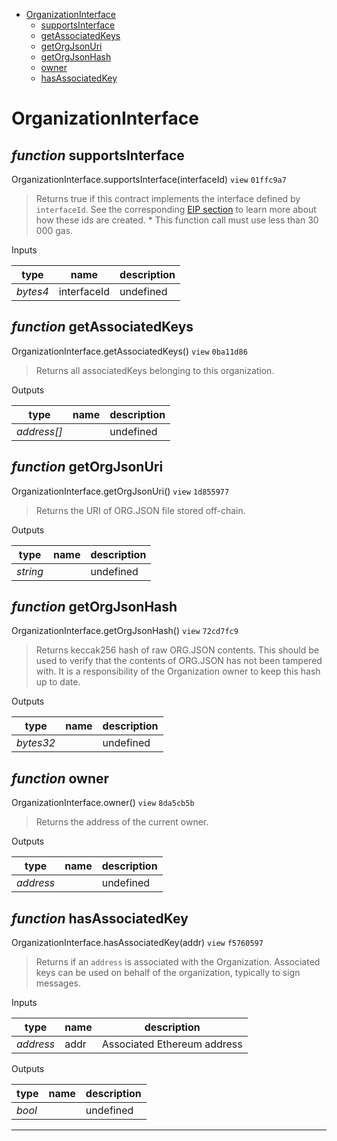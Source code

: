 * [OrganizationInterface](#organizationinterface)
  * [supportsInterface](#function-supportsinterface)
  * [getAssociatedKeys](#function-getassociatedkeys)
  * [getOrgJsonUri](#function-getorgjsonuri)
  * [getOrgJsonHash](#function-getorgjsonhash)
  * [owner](#function-owner)
  * [hasAssociatedKey](#function-hasassociatedkey)

# OrganizationInterface


## *function* supportsInterface

OrganizationInterface.supportsInterface(interfaceId) `view` `01ffc9a7`

> Returns true if this contract implements the interface defined by `interfaceId`. See the corresponding [EIP section](https://eips.ethereum.org/EIPS/eip-165#how-interfaces-are-identified) to learn more about how these ids are created.     * This function call must use less than 30 000 gas.

Inputs

| **type** | **name** | **description** |
|-|-|-|
| *bytes4* | interfaceId | undefined |


## *function* getAssociatedKeys

OrganizationInterface.getAssociatedKeys() `view` `0ba11d86`

> Returns all associatedKeys belonging to this organization.



Outputs

| **type** | **name** | **description** |
|-|-|-|
| *address[]* |  | undefined |

## *function* getOrgJsonUri

OrganizationInterface.getOrgJsonUri() `view` `1d855977`

> Returns the URI of ORG.JSON file stored off-chain.



Outputs

| **type** | **name** | **description** |
|-|-|-|
| *string* |  | undefined |

## *function* getOrgJsonHash

OrganizationInterface.getOrgJsonHash() `view` `72cd7fc9`

> Returns keccak256 hash of raw ORG.JSON contents. This should be used to verify that the contents of ORG.JSON has not been tampered with. It is a responsibility of the Organization owner to keep this hash up to date.



Outputs

| **type** | **name** | **description** |
|-|-|-|
| *bytes32* |  | undefined |

## *function* owner

OrganizationInterface.owner() `view` `8da5cb5b`

> Returns the address of the current owner.



Outputs

| **type** | **name** | **description** |
|-|-|-|
| *address* |  | undefined |

## *function* hasAssociatedKey

OrganizationInterface.hasAssociatedKey(addr) `view` `f5760597`

> Returns if an `address` is associated with the Organization. Associated keys can be used on behalf of the organization, typically to sign messages.

Inputs

| **type** | **name** | **description** |
|-|-|-|
| *address* | addr | Associated Ethereum address |

Outputs

| **type** | **name** | **description** |
|-|-|-|
| *bool* |  | undefined |

---